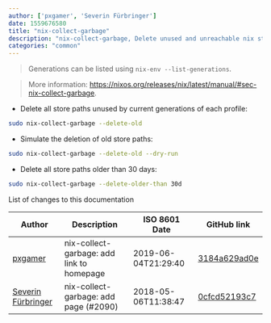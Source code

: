 ```yaml
---
author: ['pxgamer', 'Severin Fürbringer']
date: 1559676580
title: "nix-collect-garbage"
description: "nix-collect-garbage, Delete unused and unreachable nix store paths."
categories: "common"
---
```

> Generations can be listed using `nix-env --list-generations`.

> More information: <https://nixos.org/releases/nix/latest/manual/#sec-nix-collect-garbage>.

- Delete all store paths unused by current generations of each profile:

```bash
sudo nix-collect-garbage --delete-old
```

- Simulate the deletion of old store paths:

```bash
sudo nix-collect-garbage --delete-old --dry-run
```

- Delete all store paths older than 30 days:

```bash
sudo nix-collect-garbage --delete-older-than 30d
```
List of changes to this documentation


Author | Description | ISO 8601 Date | GitHub link
------|-----|-----|-----
[pxgamer](mailto:owzie123@gmail.com) | nix-collect-garbage: add link to homepage | 2019-06-04T21:29:40 | [3184a629ad0e](https://github.com/tldr-pages/tldr/commit/3184a629ad0ef2dd776bb5dc9e5aad3facb40d80)
[Severin Fürbringer](mailto:severin@protonmail.ch) | nix-collect-garbage: add page (#2090) | 2018-05-06T11:38:47 | [0cfcd52193c7](https://github.com/tldr-pages/tldr/commit/0cfcd52193c7d0f8d563ae7a3cd3316c7514264a)

